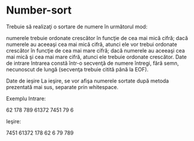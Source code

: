# Number-sort

Trebuie să realizaţi o sortare de numere în următorul mod:

numerele trebuie ordonate crescător în funcţie de cea mai mică cifră;
dacă numerele au aceeaşi cea mai mică cifră, atunci ele vor trebui ordonate crescător în funcţie de cea mai mare cifră;
dacă numerele au aceeaşi cea mai mică şi cea mai mare cifră, atunci ele trebuie ordonate crescător.
Date de intrare
Intrarea constă într-o secvenţă de numere întregi, fără semn, necunoscut de lungă (secvenţa trebuie citită până la EOF).

Date de ieșire
La ieşire, se vor afişa numerele sortate după metoda prezentată mai sus, separate prin whitespace. 

Exemplu
Intrare:

62 178 789 61372 7451 79 6   

Ieşire:

7451 61372 178 62 6 79 789
